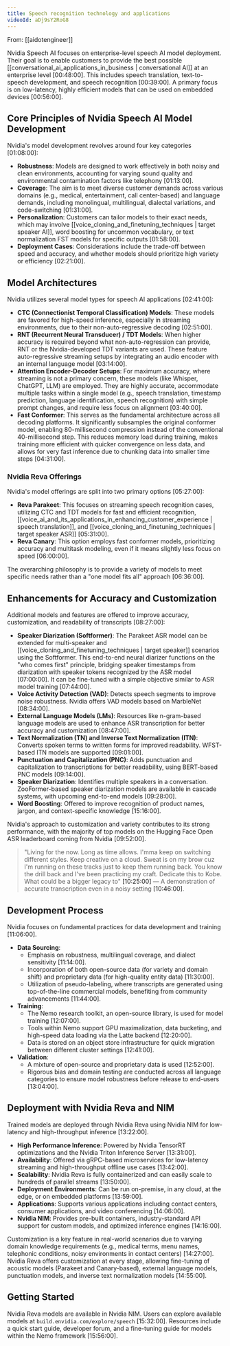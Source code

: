 ```yaml
---
title: Speech recognition technology and applications
videoId: aDj9sY2RoG8
---
```


From: [[aidotengineer]] <br/> 

Nvidia Speech AI focuses on enterprise-level speech AI model deployment. Their goal is to enable customers to provide the best possible [[conversational_ai_applications_in_business | conversational AI]] at an enterprise level <a class="yt-timestamp" data-t="00:48:00">[00:48:00]</a>. This includes speech translation, text-to-speech development, and speech recognition <a class="yt-timestamp" data-t="00:39:00">[00:39:00]</a>. A primary focus is on low-latency, highly efficient models that can be used on embedded devices <a class="yt-timestamp" data-t="00:56:00">[00:56:00]</a>.

## Core Principles of Nvidia Speech AI Model Development

Nvidia's model development revolves around four key categories <a class="yt-timestamp" data-t="01:08:00">[01:08:00]</a>:

*   **Robustness**: Models are designed to work effectively in both noisy and clean environments, accounting for varying sound quality and environmental contamination factors like telephony <a class="yt-timestamp" data-t="01:13:00">[01:13:00]</a>.
*   **Coverage**: The aim is to meet diverse customer demands across various domains (e.g., medical, entertainment, call center-based) and language demands, including monolingual, multilingual, dialectal variations, and code-switching <a class="yt-timestamp" data-t="01:31:00">[01:31:00]</a>.
*   **Personalization**: Customers can tailor models to their exact needs, which may involve [[voice_cloning_and_finetuning_techniques | target speaker AI]], word boosting for uncommon vocabulary, or text normalization FST models for specific outputs <a class="yt-timestamp" data-t="01:58:00">[01:58:00]</a>.
*   **Deployment Cases**: Considerations include the trade-off between speed and accuracy, and whether models should prioritize high variety or efficiency <a class="yt-timestamp" data-t="02:21:00">[02:21:00]</a>.

## Model Architectures

Nvidia utilizes several model types for speech AI applications <a class="yt-timestamp" data-t="02:41:00">[02:41:00]</a>:

*   **CTC (Connectionist Temporal Classification) Models**: These models are favored for high-speed inference, especially in streaming environments, due to their non-auto-regressive decoding <a class="yt-timestamp" data-t="02:51:00">[02:51:00]</a>.
*   **RNT (Recurrent Neural Transducer) / TDT Models**: When higher accuracy is required beyond what non-auto-regression can provide, RNT or the Nvidia-developed TDT variants are used. These feature auto-regressive streaming setups by integrating an audio encoder with an internal language model <a class="yt-timestamp" data-t="03:14:00">[03:14:00]</a>.
*   **Attention Encoder-Decoder Setups**: For maximum accuracy, where streaming is not a primary concern, these models (like Whisper, ChatGPT, LLM) are employed. They are highly accurate, accommodate multiple tasks within a single model (e.g., speech translation, timestamp prediction, language identification, speech recognition) with simple prompt changes, and require less focus on alignment <a class="yt-timestamp" data-t="03:40:00">[03:40:00]</a>.
*   **Fast Conformer**: This serves as the fundamental architecture across all decoding platforms. It significantly subsamples the original conformer model, enabling 80-millisecond compression instead of the conventional 40-millisecond step. This reduces memory load during training, makes training more efficient with quicker convergence on less data, and allows for very fast inference due to chunking data into smaller time steps <a class="yt-timestamp" data-t="04:31:00">[04:31:00]</a>.

### Nvidia Reva Offerings

Nvidia's model offerings are split into two primary options <a class="yt-timestamp" data-t="05:27:00">[05:27:00]</a>:

*   **Reva Parakeet**: This focuses on streaming speech recognition cases, utilizing CTC and TDT models for fast and efficient recognition, [[voice_ai_and_its_applications_in_enhancing_customer_experience | speech translation]], and [[voice_cloning_and_finetuning_techniques | target speaker ASR]] <a class="yt-timestamp" data-t="05:31:00">[05:31:00]</a>.
*   **Reva Canary**: This option employs fast conformer models, prioritizing accuracy and multitask modeling, even if it means slightly less focus on speed <a class="yt-timestamp" data-t="06:00:00">[06:00:00]</a>.

The overarching philosophy is to provide a variety of models to meet specific needs rather than a "one model fits all" approach <a class="yt-timestamp" data-t="06:36:00">[06:36:00]</a>.

## Enhancements for Accuracy and Customization

Additional models and features are offered to improve accuracy, customization, and readability of transcripts <a class="yt-timestamp" data-t="08:27:00">[08:27:00]</a>:

*   **Speaker Diarization (Softformer)**: The Parakeet ASR model can be extended for multi-speaker and [[voice_cloning_and_finetuning_techniques | target speaker]] scenarios using the Softformer. This end-to-end neural diarizer functions on the "who comes first" principle, bridging speaker timestamps from diarization with speaker tokens recognized by the ASR model <a class="yt-timestamp" data-t="07:00:00">[07:00:00]</a>. It can be fine-tuned with a simple objective similar to ASR model training <a class="yt-timestamp" data-t="07:44:00">[07:44:00]</a>.
*   **Voice Activity Detection (VAD)**: Detects speech segments to improve noise robustness. Nvidia offers VAD models based on MarbleNet <a class="yt-timestamp" data-t="08:34:00">[08:34:00]</a>.
*   **External Language Models (LMs)**: Resources like n-gram-based language models are used to enhance ASR transcription for better accuracy and customization <a class="yt-timestamp" data-t="08:47:00">[08:47:00]</a>.
*   **Text Normalization (TN) and Inverse Text Normalization (ITN)**: Converts spoken terms to written forms for improved readability. WFST-based ITN models are supported <a class="yt-timestamp" data-t="09:01:00">[09:01:00]</a>.
*   **Punctuation and Capitalization (PNC)**: Adds punctuation and capitalization to transcriptions for better readability, using BERT-based PNC models <a class="yt-timestamp" data-t="09:14:00">[09:14:00]</a>.
*   **Speaker Diarization**: Identifies multiple speakers in a conversation. ZooFormer-based speaker diarization models are available in cascade systems, with upcoming end-to-end models <a class="yt-timestamp" data-t="09:28:00">[09:28:00]</a>.
*   **Word Boosting**: Offered to improve recognition of product names, jargon, and context-specific knowledge <a class="yt-timestamp" data-t="15:16:00">[15:16:00]</a>.

Nvidia's approach to customization and variety contributes to its strong performance, with the majority of top models on the Hugging Face Open ASR leaderboard coming from Nvidia <a class="yt-timestamp" data-t="09:52:00">[09:52:00]</a>.

> "Living for the now. Long as time allows. I'mma keep on switching different styles. Keep creative on a cloud. Sweat is on my brow cuz I'm running on these tracks just to keep them running back. You know the drill back and I've been practicing my craft. Dedicate this to Kobe. What could be a bigger legacy to" <a class="yt-timestamp" data-t="10:25:00">[10:25:00]</a>
> — A demonstration of accurate transcription even in a noisy setting <a class="yt-timestamp" data-t="10:46:00">[10:46:00]</a>.

## Development Process

Nvidia focuses on fundamental practices for data development and training <a class="yt-timestamp" data-t="11:06:00">[11:06:00]</a>.

*   **Data Sourcing**:
    *   Emphasis on robustness, multilingual coverage, and dialect sensitivity <a class="yt-timestamp" data-t="11:14:00">[11:14:00]</a>.
    *   Incorporation of both open-source data (for variety and domain shift) and proprietary data (for high-quality entity data) <a class="yt-timestamp" data-t="11:30:00">[11:30:00]</a>.
    *   Utilization of pseudo-labeling, where transcripts are generated using top-of-the-line commercial models, benefiting from community advancements <a class="yt-timestamp" data-t="11:44:00">[11:44:00]</a>.
*   **Training**:
    *   The Nemo research toolkit, an open-source library, is used for model training <a class="yt-timestamp" data-t="12:07:00">[12:07:00]</a>.
    *   Tools within Nemo support GPU maximalization, data bucketing, and high-speed data loading via the Latte backend <a class="yt-timestamp" data-t="12:20:00">[12:20:00]</a>.
    *   Data is stored on an object store infrastructure for quick migration between different cluster settings <a class="yt-timestamp" data-t="12:41:00">[12:41:00]</a>.
*   **Validation**:
    *   A mixture of open-source and proprietary data is used <a class="yt-timestamp" data-t="12:52:00">[12:52:00]</a>.
    *   Rigorous bias and domain testing are conducted across all language categories to ensure model robustness before release to end-users <a class="yt-timestamp" data-t="13:04:00">[13:04:00]</a>.

## Deployment with Nvidia Reva and NIM

Trained models are deployed through Nvidia Reva using Nvidia NIM for low-latency and high-throughput inference <a class="yt-timestamp" data-t="13:22:00">[13:22:00]</a>.

*   **High Performance Inference**: Powered by Nvidia TensorRT optimizations and the Nvidia Triton Inference Server <a class="yt-timestamp" data-t="13:31:00">[13:31:00]</a>.
*   **Availability**: Offered via gRPC-based microservices for low-latency streaming and high-throughput offline use cases <a class="yt-timestamp" data-t="13:42:00">[13:42:00]</a>.
*   **Scalability**: Nvidia Reva is fully containerized and can easily scale to hundreds of parallel streams <a class="yt-timestamp" data-t="13:50:00">[13:50:00]</a>.
*   **Deployment Environments**: Can be run on-premise, in any cloud, at the edge, or on embedded platforms <a class="yt-timestamp" data-t="13:59:00">[13:59:00]</a>.
*   **Applications**: Supports various applications including contact centers, consumer applications, and video conferencing <a class="yt-timestamp" data-t="14:06:00">[14:06:00]</a>.
*   **Nvidia NIM**: Provides pre-built containers, industry-standard API support for custom models, and optimized inference engines <a class="yt-timestamp" data-t="14:16:00">[14:16:00]</a>.

Customization is a key feature in real-world scenarios due to varying domain knowledge requirements (e.g., medical terms, menu names, telephonic conditions, noisy environments in contact centers) <a class="yt-timestamp" data-t="14:27:00">[14:27:00]</a>. Nvidia Reva offers customization at every stage, allowing fine-tuning of acoustic models (Parakeet and Canary-based), external language models, punctuation models, and inverse text normalization models <a class="yt-timestamp" data-t="14:55:00">[14:55:00]</a>.

## Getting Started

Nvidia Reva models are available in Nvidia NIM. Users can explore available models at `build.envidia.com/explore/speech` <a class="yt-timestamp" data-t="15:32:00">[15:32:00]</a>. Resources include a quick start guide, developer forum, and a fine-tuning guide for models within the Nemo framework <a class="yt-timestamp" data-t="15:56:00">[15:56:00]</a>.